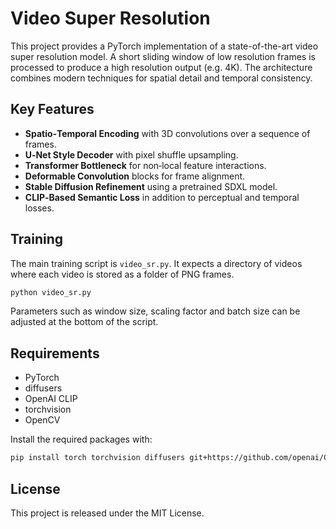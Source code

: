 # Video Super Resolution

This project provides a PyTorch implementation of a state-of-the-art video super resolution model. A short sliding window of low resolution frames is processed to produce a high resolution output (e.g. 4K). The architecture combines modern techniques for spatial detail and temporal consistency.

## Key Features

- **Spatio‑Temporal Encoding** with 3D convolutions over a sequence of frames.
- **U‑Net Style Decoder** with pixel shuffle upsampling.
- **Transformer Bottleneck** for non‑local feature interactions.
- **Deformable Convolution** blocks for frame alignment.
- **Stable Diffusion Refinement** using a pretrained SDXL model.
- **CLIP‑Based Semantic Loss** in addition to perceptual and temporal losses.

## Training

The main training script is `video_sr.py`. It expects a directory of videos where each video is stored as a folder of PNG frames.

```bash
python video_sr.py
```

Parameters such as window size, scaling factor and batch size can be adjusted at the bottom of the script.

## Requirements

- PyTorch
- diffusers
- OpenAI CLIP
- torchvision
- OpenCV

Install the required packages with:

```bash
pip install torch torchvision diffusers git+https://github.com/openai/CLIP.git opencv-python
```

## License

This project is released under the MIT License.
